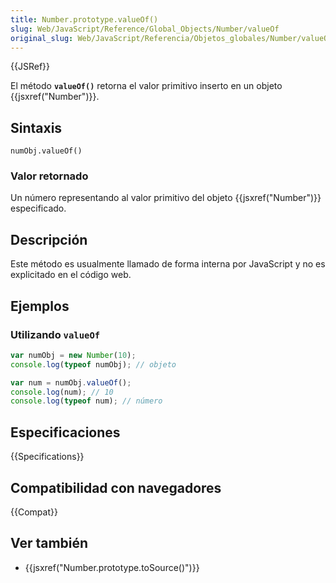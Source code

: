 ```yaml
---
title: Number.prototype.valueOf()
slug: Web/JavaScript/Reference/Global_Objects/Number/valueOf
original_slug: Web/JavaScript/Referencia/Objetos_globales/Number/valueOf
---
```


{{JSRef}}

El método **`valueOf()`** retorna el valor primitivo inserto en un objeto {{jsxref("Number")}}.

## Sintaxis

```
numObj.valueOf()
```

### Valor retornado

Un número representando al valor primitivo del objeto {{jsxref("Number")}} especificado.

## Descripción

Este método es usualmente llamado de forma interna por JavaScript y no es explicitado en el código web.

## Ejemplos

### Utilizando `valueOf`

```js
var numObj = new Number(10);
console.log(typeof numObj); // objeto

var num = numObj.valueOf();
console.log(num); // 10
console.log(typeof num); // número
```

## Especificaciones

{{Specifications}}

## Compatibilidad con navegadores

{{Compat}}

## Ver también

- {{jsxref("Number.prototype.toSource()")}}
